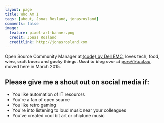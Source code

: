 ```yaml
---
layout: page
title: Who Am I
tags: [about, Jonas Rosland, jonasrosland]
comments: false
image:
  feature: pixel-art-banner.png
  credit: Jonas Rosland
  creditlink: http://jonasrosland.com
---
```


Open Source Community Manager at [{code} by Dell EMC](http://codedellemc.com), loves tech, food, wine, craft beers and geeky things.
Used to blog over at [pureVirtual.eu](http://pureVirtual.eu), moved here in March 2015.

## Please give me a shout out on social media if:

* You like automation of IT resources
* You're a fan of open source
* You like retro gaming
* You're into listening to loud music near your colleagues
* You've created cool bit art or chiptune music
